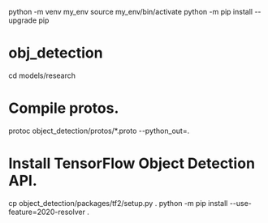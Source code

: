 python -m venv my_env
source my_env/bin/activate
python -m pip install --upgrade pip

# obj_detection

cd models/research
# Compile protos.
protoc object_detection/protos/*.proto --python_out=.

# Install TensorFlow Object Detection API.
cp object_detection/packages/tf2/setup.py .
python -m pip install --use-feature=2020-resolver .